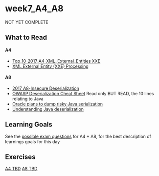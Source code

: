 # week7_A4_A8
NOT YET COMPLETE

## What to Read

#### A4
- [Top_10-2017_A4-XML_External_Entities XXE](https://www.owasp.org/index.php/Top_10-2017_A4-XML_External_Entities_(XXE))
- [XML External Entity (XXE) Processing](https://www.owasp.org/index.php/XML_External_Entity_(XXE)_Processing)

#### A8
- [2017 A8-Insecure Deserialization](https://www.owasp.org/index.php/Top_10-2017_A8-Insecure_Deserialization)
- [OWASP Deserialization Cheat Sheet](https://www.owasp.org/index.php/Deserialization_Cheat_Sheet) Read only BUT READ, the 10 lines relating to Java
- [Oracle plans to dump risky Java serialization](https://www.infoworld.com/article/3275924/java/oracle-plans-to-dump-risky-java-serialization.html)
- [Understanding Java deserialization](https://nytrosecurity.com/2018/05/30/understanding-java-deserialization/)


## Learning Goals
See the [possible exam questions](https://docs.google.com/document/d/1NmH7nUBH7gUeRFMmRd9lciD6uQMIfkw3Om3DrKcjR0k/edit?usp=sharing) for A4 + A8, for the best description of learnings goals for this day

## Exercises
[A4 TBD](#)
[A8 TBD](#)


